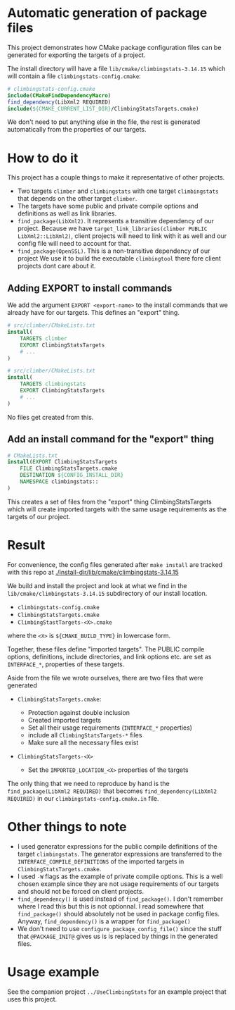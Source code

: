 # Automatic generation of package files

This project demonstrates how CMake package configuration files can be generated
for exporting the targets of a project.

The install directory will have a file `lib/cmake/climbingstats-3.14.15` which 
will contain a file `climbingstats-config.cmake`:
```cmake
# climbingstats-config.cmake
include(CMakeFindDependencyMacro)
find_dependency(LibXml2 REQUIRED)
include(${CMAKE_CURRENT_LIST_DIR}/ClimbingStatsTargets.cmake)
```
We don't need to put anything else in the file, the rest is generated 
automatically from the properties of our targets.

# How to do it

This project has a couple things to make it representative of other projects.

- Two targets `climber` and `climbingstats` with one target `climbingstats` that
  depends on the other target `climber`.
- The targets have some public and private compile options and definitions as
  well as link libraries.
- `find_package(LibXml2)`.  It represents a transitive dependency of our project.
  Because we have `target_link_libraries(climber PUBLIC LibXml2::LibXml2)`,
  client projects will need to link with it as well and our config file will
  need to account for that.
- `find_package(OpenSSL)`.  This is a non-transitive dependency of our project
  We use it to build the executable `climbingtool` there fore client projects
  dont care about it.

## Adding EXPORT to install commands

We add the argument `EXPORT <export-name>` to the install commands that we
already have for our targets.  This defines an "export" thing.

```cmake
# src/climber/CMakeLists.txt
install(
    TARGETS climber
    EXPORT ClimbingStatsTargets
    # ...
)
```

```cmake
# src/climber/CMakeLists.txt
install(
    TARGETS climbingstats
    EXPORT ClimbingStatsTargets
    # ...
)
```

No files get created from this.

## Add an install command for the "export" thing

```cmake
# CMakeLists.txt
install(EXPORT ClimbingStatsTargets
    FILE ClimbingStatsTargets.cmake
    DESTINATION ${CONFIG_INSTALL_DIR}
    NAMESPACE climbingstats::
)
```

This creates a set of files from the "export" thing ClimbingStatsTargets
which will create imported targets with the same usage requirements as the
targets of our project.

# Result

For convenience, the config files generated after `make install` are tracked
with this repo at [./install-dir/lib/cmake/climbingstats-3.14.15](./install-dir/lib/cmake/climbingstats-3.14.15)

We build and install the project and look at what we find in the `lib/cmake/climbingstats-3.14.15`
subdirectory of our install location.

- `climbingstats-config.cmake`
- `ClimbingStatsTargets.cmake`
- `ClimbingStastTargets-<X>.cmake`

where the `<X>` is `${CMAKE_BUILD_TYPE}` in lowercase form.

Together, these files define "imported targets".  The PUBLIC compile options,
definitions, include directories, and link options etc. are set as `INTERFACE_*`,
properties of these targets.

Aside from the file we wrote ourselves, there are two files that were generated

- `ClimbingStatsTargets.cmake`:
  - Protection against double inclusion
  - Created imported targets
  - Set all their usage requirements (`INTERFACE_*` properties)
  - include all `ClimbingStatsTargets-*` files
  - Make sure all the necessary files exist

- `ClimbingStatsTargets-<X>`
  - Set the `IMPORTED_LOCATION_<X>` properties of the targets

The only thing that we need to reproduce by hand is the `find_package(LibXml2 REQUIRED)`
that becomes `find_dependency(LibXml2 REQUIRED)` in our `climbingstats-config.cmake.in`
file.

# Other things to note

- I used generator expressions for the public compile definitions of the target
  `climbingstats`.  The generator expressions are transferred to the
  `INTERFACE_COMPILE_DEFINITIONS` of the imported targets in `ClimbingStatsTargets.cmake`.
- I used `-W` flags as the example of private compile options.  This is a well
  chosen example since they are not usage requirements of our targets and should
  not be forced on client projects.
- `find_dependency()` is used instead of `find_package()`.  I don't remember
  where I read this but this is not optionnal.  I read somewhere that `find_package()`
  should absolutely not be used in package config files.  Anyway, `find_dependency()`
  is a wrapper for `find_package()`
- We don't need to use `configure_package_config_file()` since the stuff that
  `@PACKAGE_INIT@` gives us is is replaced by things in the generated files.

# Usage example

See the companion project `../UseClimbingStats` for an example project that
uses this project.
